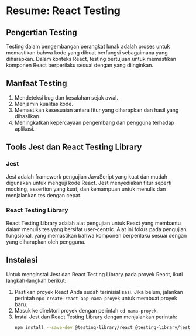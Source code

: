 # Resume: React Testing

## Pengertian Testing
Testing dalam pengembangan perangkat lunak adalah proses untuk memastikan bahwa kode yang dibuat berfungsi sebagaimana yang diharapkan. Dalam konteks React, testing bertujuan untuk memastikan komponen React berperilaku sesuai dengan yang diinginkan.

## Manfaat Testing
1. Mendeteksi bug dan kesalahan sejak awal.
2. Menjamin kualitas kode.
3. Memastikan kesesuaian antara fitur yang diharapkan dan hasil yang dihasilkan.
4. Meningkatkan kepercayaan pengembang dan pengguna terhadap aplikasi.

## Tools Jest dan React Testing Library
### Jest
Jest adalah framework pengujian JavaScript yang kuat dan mudah digunakan untuk menguji kode React. Jest menyediakan fitur seperti mocking, assertion yang kuat, dan kemampuan untuk menulis dan menjalankan tes dengan cepat.

### React Testing Library
React Testing Library adalah alat pengujian untuk React yang membantu dalam menulis tes yang bersifat user-centric. Alat ini fokus pada pengujian fungsional, yang memastikan bahwa komponen berperilaku sesuai dengan yang diharapkan oleh pengguna.

## Instalasi
Untuk menginstal Jest dan React Testing Library pada proyek React, ikuti langkah-langkah berikut:

1. Pastikan proyek React Anda sudah terinisialisasi. Jika belum, jalankan perintah `npx create-react-app nama-proyek` untuk membuat proyek baru.
2. Masuk ke direktori proyek dengan perintah `cd nama-proyek`.
3. Instal Jest dan React Testing Library dengan menjalankan perintah:
   ```bash
   npm install --save-dev @testing-library/react @testing-library/jest-dom
